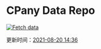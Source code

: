 # CPany Data Repo

[![Fetch data](https://github.com/yjl9903/CPany/actions/workflows/fetch.yml/badge.svg)](https://github.com/yjl9903/CPany/actions/workflows/fetch.yml)

<!-- START_SECTION: update_time -->
更新时间：[2021-08-20 14:36](https://www.timeanddate.com/worldclock/fixedtime.html?msg=Fetch+data&iso=20210820T143619&p1=237)
<!-- END_SECTION: update_time -->
